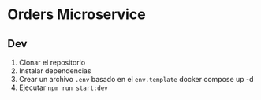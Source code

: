 # Orders Microservice

## Dev

1. Clonar el repositorio
2. Instalar dependencias
3. Crear un archivo `.env` basado en el `env.template`
   docker compose up -d
4. Ejecutar `npm run start:dev`
